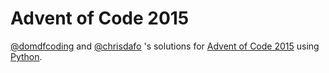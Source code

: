 # Advent of Code 2015

[@domdfcoding](https://github.com/domdfcoding/)
and [@chrisdafo](https://github.com/chrisdafo/) 's solutions for
[Advent of Code 2015](https://adventofcode.com/2020)
using [Python](https://www.python.org/).
